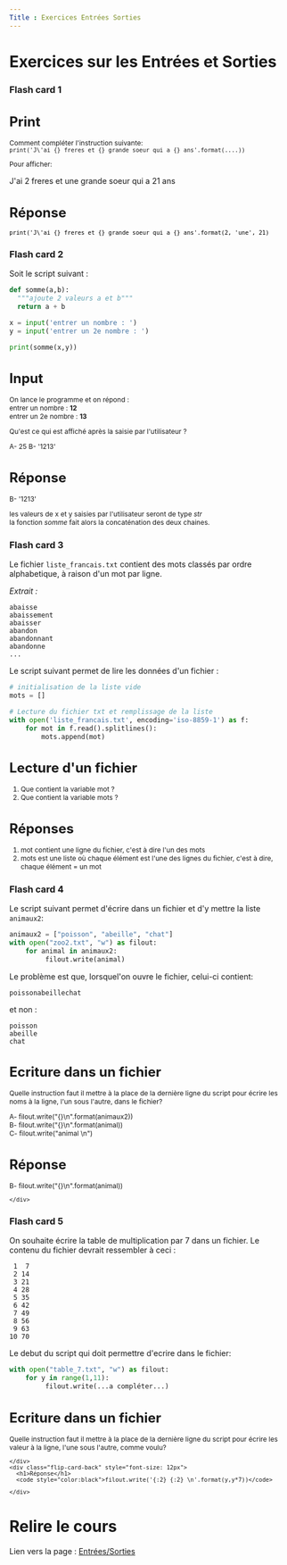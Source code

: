 ```yaml
---
Title : Exercices Entrées Sorties
---
```


# Exercices sur les Entrées et Sorties

### Flash card 1

<div class="flip-card">
  <div class="flip-card-inner">
    <div class="flip-card-front" style="font-size: 12px">
      <h1>Print</h1>
      Comment compléter l'instruction suivante:<br>
      <code sytle="color:black">print('J\'ai {} freres et {} grande soeur qui a {} ans'.format(....))</code><br>
      <p>Pour afficher:</p>
      <p style="font-size: 14px">
      J'ai 2 freres et une grande soeur qui a 21 ans
    </p>
    </div>
    <div class="flip-card-back" style="font-size: 12px">
      <h1>Réponse</h1>
      <code style="color:black">print('J\'ai {} freres et {} grande soeur qui a {} ans'.format(2, 'une', 21)</code>
    </div>
  </div>
</div>

### Flash card 2

Soit le script suivant : 

```python
def somme(a,b):
  """ajoute 2 valeurs a et b"""
  return a + b

x = input('entrer un nombre : ')
y = input('entrer un 2e nombre : ')

print(somme(x,y))
```

<div class="flip-card">
  <div class="flip-card-inner">
    <div class="flip-card-front" style="font-size: 12px">
      <h1>Input</h1>
      On lance le programme et on répond :<br>
      entrer un nombre : <b>12</b><br>
      entrer un 2e nombre : <b>13</b><br>
      <p>Qu'est ce qui est affiché après la saisie par l'utilisateur ?</p>
      <p>
        A- 25
        B- '1213'
      </p>
    </div>
    <div class="flip-card-back" style="font-size: 12px">
      <h1>Réponse</h1>
      B- '1213'
      <p>les valeurs de x et y saisies par l'utilisateur seront de type <em>str</em><br>
        la fonction <em>somme</em> fait alors la concaténation des deux chaines.</p>
    </div>
  </div>
</div>

### Flash card 3
Le fichier `liste_francais.txt` contient des mots classés par ordre alphabetique, à raison d'un mot par ligne.

*Extrait :* 
```
abaisse
abaissement
abaisser
abandon
abandonnant
abandonne
...
```

Le script suivant permet de lire les données d'un fichier : 

```python
# initialisation de la liste vide
mots = []

# Lecture du fichier txt et remplissage de la liste
with open('liste_francais.txt', encoding='iso-8859-1') as f:
    for mot in f.read().splitlines():
        mots.append(mot)
```

<div class="flip-card">
  <div class="flip-card-inner">
    <div class="flip-card-front" style="font-size: 12px">
      <h1>Lecture d'un fichier</h1> 
      <ol>
       <li>Que contient la variable mot ?</li> 
       <li>Que contient la variable mots ?</li> 
      </ol>
    </div>
    <div class="flip-card-back" style="font-size: 12px">
      <h1>Réponses</h1>
      <ol>
        <li>mot contient une ligne du fichier, c'est à dire l'un des mots</li>
        <li>mots est une liste où chaque élément est l'une des lignes du fichier, c'est à dire, chaque élément = un mot</li>
      </ol>
    </div>
  </div>
</div>

### Flash card 4
Le script suivant permet d'écrire dans un fichier et d'y mettre la liste `animaux2`:

```python
animaux2 = ["poisson", "abeille", "chat"]
with open("zoo2.txt", "w") as filout:
    for animal in animaux2:
         filout.write(animal)
```

Le problème est que, lorsquel'on ouvre le fichier, celui-ci contient: 

`poissonabeillechat`

et non : 

```
poisson
abeille
chat
```

<div class="flip-card">
  <div class="flip-card-inner">
    <div class="flip-card-front" style="font-size: 12px">
      <h1>Ecriture dans un fichier</h1> 
      <p>Quelle instruction faut il mettre à la place de la dernière ligne du script pour écrire les noms à la ligne, l'un sous l'autre, dans le fichier?
      </p>
      <p>
        A- filout.write("{}\n".format(animaux2))<br>
        B- filout.write("{}\n".format(animal))<br>
        C- filout.write("animal \n")<br></p>
    </div>
    <div class="flip-card-back" style="font-size: 12px">
      <h1>Réponse</h1>
      B- filout.write("{}\n".format(animal))<br>

    </div>
  </div>
</div>


### Flash card 5
On souhaite écrire la table de multiplication par 7 dans un fichier. Le contenu du fichier devrait ressembler à ceci : 

```
 1  7 
 2 14 
 3 21 
 4 28 
 5 35 
 6 42 
 7 49 
 8 56 
 9 63 
10 70 
```

Le debut du script qui doit permettre d'ecrire dans le fichier:

```python
with open("table_7.txt", "w") as filout:
    for y in range(1,11):
         filout.write(...a compléter...)
```

<div class="flip-card">
  <div class="flip-card-inner">
    <div class="flip-card-front" style="font-size: 12px">
      <h1>Ecriture dans un fichier</h1> 
      <p>Quelle instruction faut il mettre à la place de la dernière ligne du script pour écrire les valeur à la ligne, l'une sous l'autre, comme voulu?
      </p>
      
    </div>
    <div class="flip-card-back" style="font-size: 12px">
      <h1>Réponse</h1>
      <code style="color:black">filout.write('{:2} {:2} \n'.format(y,y*7))</code>

    </div>
  </div>
</div>

# Relire le cours
Lien vers la page : <a href="/docs/python/pages/ES/page1/">Entrées/Sorties</a>


<script>
let selector, cards, makeActive;
let elems = [];
var check = false;

selector = '.flip-card';

cards = document.querySelectorAll(selector);


makeActive = function () {
    /* attention petite erreur de script
    pour que ca fonctionne il faut un nombre impair de cartes
    */ 
    for (let i = 0; i < cards.length; i++){
      check=!check;
      //console.log(cards[i].childNodes[1].classList);
      elems[i] = cards[i].childNodes[1];
      elems[i].classList.remove('active');
      }
    if (check) {
    this.childNodes[1].classList.add('active');}
};

for (let i = 0; i < cards.length; i++)
    cards[i].addEventListener('mousedown', makeActive);
</script>